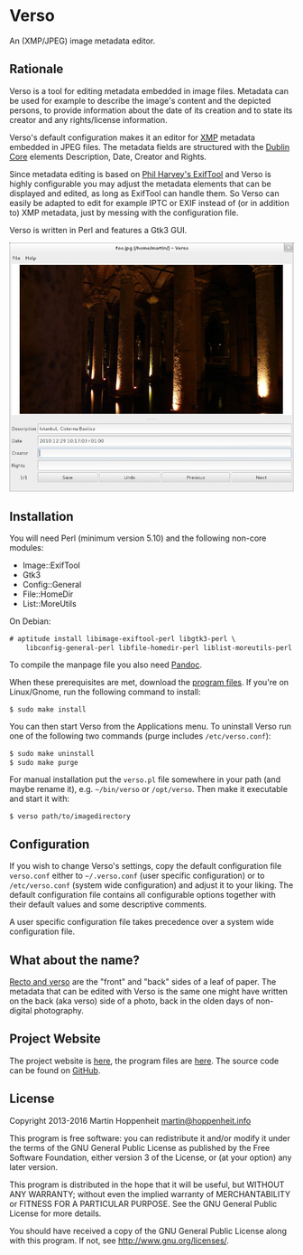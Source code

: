 # Verso

An (XMP/JPEG) image metadata editor.

## Rationale

Verso is a tool for editing metadata embedded in image files. Metadata can be
used for example to describe the image's content and the depicted persons, to
provide information about the date of its creation and to state its creator
and any rights/license information.

Verso's default configuration makes it an editor for [XMP][XMP] metadata
embedded in JPEG files. The metadata fields are structured with the [Dublin
Core][DC] elements Description, Date, Creator and Rights.

Since metadata editing is based on [Phil Harvey's ExifTool][ET] and Verso is
highly configurable you may adjust the metadata elements that can be displayed
and edited, as long as ExifTool can handle them. So Verso can easily be
adapted to edit for example IPTC or EXIF instead of (or in addition to) XMP
metadata, just by messing with the configuration file.

Verso is written in Perl and features a Gtk3 GUI.

![Verso screenshot](screenshot.jpg)

## Installation

You will need Perl (minimum version 5.10) and the following non-core modules:

* Image::ExifTool
* Gtk3
* Config::General
* File::HomeDir
* List::MoreUtils

On Debian:

    # aptitude install libimage-exiftool-perl libgtk3-perl \
        libconfig-general-perl libfile-homedir-perl liblist-moreutils-perl

To compile the manpage file you also need [Pandoc].

When these prerequisites are met, download the [program files][VersoDownload].
If you're on Linux/Gnome, run the following command to install:

    $ sudo make install

You can then start Verso from the Applications menu. To uninstall Verso run
one of the following two commands (purge includes `/etc/verso.conf`):

    $ sudo make uninstall
    $ sudo make purge

For manual installation put the `verso.pl` file somewhere in your path (and
maybe rename it), e.g. `~/bin/verso` or `/opt/verso`. Then make it executable
and start it with:

    $ verso path/to/imagedirectory

## Configuration

If you wish to change Verso's settings, copy the default configuration file
`verso.conf` either to `~/.verso.conf` (user specific configuration) or to
`/etc/verso.conf` (system wide configuration) and adjust it to your liking.
The default configuration file contains all configurable options together with
their default values and some descriptive comments.

A user specific configuration file takes precedence over a system wide
configuration file.

## What about the name?

[Recto and verso][RV] are the "front" and "back" sides of a leaf of paper. The
metadata that can be edited with Verso is the same one might have written on
the back (aka verso) side of a photo, back in the olden days of non-digital
photography.

## Project Website

The project website is [here][Verso], the program files are
[here][VersoDownload]. The source code can be found on [GitHub][VersoGitHub].

## License

Copyright 2013-2016 Martin Hoppenheit <martin@hoppenheit.info>

This program is free software: you can redistribute it and/or modify it under
the terms of the GNU General Public License as published by the Free Software
Foundation, either version 3 of the License, or (at your option) any later
version.

This program is distributed in the hope that it will be useful, but WITHOUT
ANY WARRANTY; without even the implied warranty of MERCHANTABILITY or FITNESS
FOR A PARTICULAR PURPOSE.  See the GNU General Public License for more
details.

You should have received a copy of the GNU General Public License along with
this program.  If not, see <http://www.gnu.org/licenses/>.

[Verso]: http://martin.hoppenheit.info/code/verso
[VersoGitHub]: https://github.com/marhop/verso
[VersoDownload]: http://martin.hoppenheit.info/code/verso/verso.tar.gz
[DC]: http://dublincore.org
[XMP]: https://en.wikipedia.org/wiki/Extensible_Metadata_Platform
[ET]: http://www.sno.phy.queensu.ca/~phil/exiftool/
[RV]: https://en.wikipedia.org/wiki/Recto_and_verso
[Pandoc]: http://pandoc.org/

